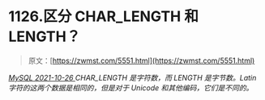 <!--yml
category: 未分类
date: 0001-01-01 00:00:00
--->

# 1126.区分 CHAR_LENGTH 和 LENGTH？

> 原文：[https://zwmst.com/5551.html](https://zwmst.com/5551.html)

   [ *MySQL* ](https://zwmst.com/mysql)*[ <time datetime="2021-10-27T00:30:39+08:00"> 2021-10-26 </time> ](https://zwmst.com/5551.html)  CHAR_LENGTH 是字符数，而 LENGTH 是字节数。Latin 字符的这两个数据是相同的，但是对于 Unicode 和其他编码，它们是不同的。*